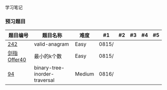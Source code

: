 学习笔记

### 预习题目

|题目编号| 题目名称   | 难度| #1 | #2 | #3 | #4 | #5 
|------ | ----      | ----|----                |----  |----  |----| ---- | 
|[242](https://leetcode.com/problems/valid-anagram/)             |valid-anagram             | Easy  |0815/| | | | |   
|[剑指Offer40](https://leetcode-cn.com/problems/zui-xiao-de-kge-shu-lcof/)|最小的k个数| Easy  |0815/ | | | | | 
|[94](https://leetcode.com/problems/binary-tree-inorder-traversal/) |binary-tree-inorder-traversal | Medium  |0816/ | | | | |   